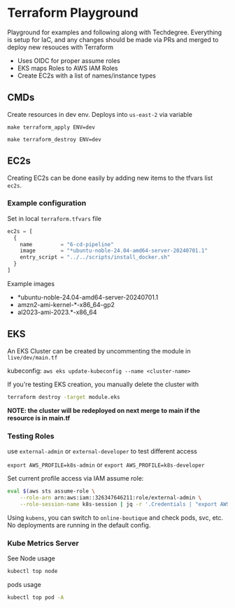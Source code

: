 # Terraform Playground

Playground for examples and following along with Techdegree. Everything is setup for IaC, and any changes should be made via PRs and merged to deploy new resouces with Terraform

- Uses OIDC for proper assume roles
- EKS maps Roles to AWS IAM Roles
- Create EC2s with a list of names/instance types

## CMDs

Create resources in dev env. Deploys into `us-east-2` via variable

```make
make terraform_apply ENV=dev
```

```make
make terraform_destroy ENV=dev
```

## EC2s

Creating EC2s can be done easily by adding new items to the tfvars list `ec2s`.

### Example configuration

Set in local `terraform.tfvars` file

```terraform
ec2s = [
  {
    name         = "6-cd-pipeline"
    image        = "*ubuntu-noble-24.04-amd64-server-20240701.1"
    entry_script = "../../scripts/install_docker.sh"
  }
]
```

Example images

- *ubuntu-noble-24.04-amd64-server-20240701.1
- amzn2-ami-kernel-*-x86_64-gp2
- al2023-ami-2023.*-x86_64

## EKS

An EKS Cluster can be created by uncommenting the module in `live/dev/main.tf`

kubeconfig: `aws eks update-kubeconfig --name <cluster-name>`

If you're testing EKS creation, you manually delete the cluster with

```bash
terraform destroy -target module.eks
```

**NOTE:
the cluster will be redeployed on next merge to main if the resource is in main.tf**

### Testing Roles

use `external-admin` or `external-developer` to test different access

`export AWS_PROFILE=k8s-admin` or `export AWS_PROFILE=k8s-developer`

Set current profile access via IAM assume role:

```bash
eval $(aws sts assume-role \
    --role-arn arn:aws:iam::326347646211:role/external-admin \
    --role-session-name k8s-session | jq -r '.Credentials | "export AWS_ACCESS_KEY_ID=\(.AccessKeyId) AWS_SECRET_ACCESS_KEY=\(.SecretAccessKey) AWS_SESSION_TOKEN=\(.SessionToken)"')
```

Using `kubens`, you can switch to `online-boutique` and check pods, svc, etc. No deployments are running in the default config.

### Kube Metrics Server

See Node usage

```bash
kubectl top node
```

pods usage

```bash
kubectl top pod -A
```
